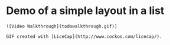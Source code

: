# Demo of a simple layout in a list

    ![Video Walkthrough](todowalkthrough.gif)]

    GIF created with [LiceCap](http://www.cockos.com/licecap/).

